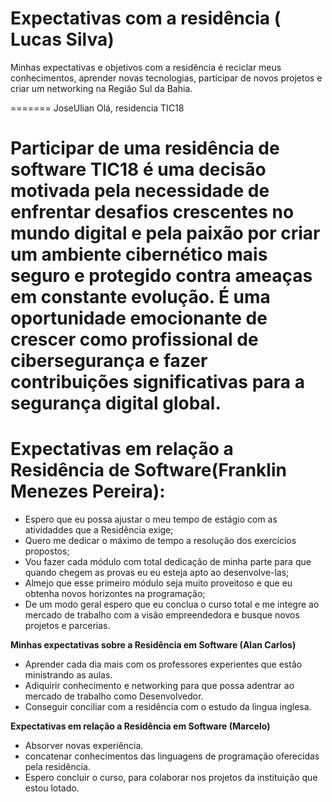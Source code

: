 
# Expectativas com a residência ( Lucas Silva)

<p>Minhas expectativas e objetivos com a residência é reciclar meus conhecimentos, 
  aprender novas  tecnologias, participar de novos projetos e criar um networking na Região Sul da Bahia.</p>


=======
JoseUlian Olá, residencia TIC18

Participar de uma residência de software TIC18 é uma decisão motivada pela necessidade de enfrentar desafios crescentes no 
mundo digital e pela paixão por criar um ambiente cibernético mais seguro e protegido contra ameaças em constante evolução. 
É uma oportunidade emocionante de crescer como profissional de cibersegurança e fazer contribuições significativas para a 
segurança digital global.
=======
# Expectativas em relação a Residência de Software(Franklin Menezes Pereira):

* Espero que eu possa ajustar o meu tempo de estágio com as atividaddes que a Residência exige;
* Quero me dedicar o máximo de tempo a resolução dos exercícios propostos;
* Vou fazer cada módulo com total dedicação de minha parte para que quando chegem as provas eu eu esteja apto ao desenvolve-las;
* Almejo que esse primeiro módulo seja muito proveitoso e que eu obtenha novos horizontes na programação;
* De um modo geral espero que eu conclua o curso total e me integre ao mercado de trabalho com a visão empreendedora e busque novos projetos e parcerias.

**Minhas expectativas sobre a Residência em Software (Alan Carlos)**

- Aprender cada dia mais com os professores experientes que estão ministrando as aulas.
- Adiquirir conhecimento e networking para que possa adentrar ao mercado de trabalho como Desenvolvedor.
- Conseguir conciliar com a residência com o estudo da lingua inglesa.


**Expectativas em relação a Residência em Software (Marcelo)**

- Absorver novas experiência.
- concatenar conhecimentos das linguagens de programação oferecidas pela residência.
- Espero concluir o curso, para colaborar nos projetos da instituição que estou lotado.